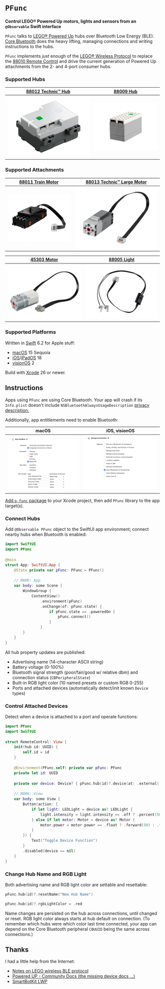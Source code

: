 # `PFunc`

__Control LEGO® Powered Up motors, lights and sensors from an `@Observable` Swift interface__

`PFunc` talks to [LEGO® Powered Up](https://www.lego.com/themes/powered-up) hubs over Bluetooth Low Energy (BLE). [Core Bluetooth](https://developer.apple.com/documentation/corebluetooth) does the heavy lifting, managing connections and writing instructions to the hubs.

`PFunc` implements _just_ enough of the [LEGO® Wireless Protocol](https://lego.github.io/lego-ble-wireless-protocol-docs) to replace the [88010 Remote Control](https://www.lego.com/product/remote-control-88010) and drive the current generation of Powered Up  attachments from the 2- and 4-port consumer hubs.

### Supported Hubs

| [88012&nbsp;Technic™&nbsp;Hub](https://www.lego.com/product/technic-hub-88012) | [88009&nbsp;Hub](https://www.lego.com/product/hub-88009) |
| --- | --- |
| ![](docs/technic-hub-88012.png) | ![](docs/hub-88009.png) |

### Supported Attachments

| [88011&nbsp;Train&nbsp;Motor](https://www.lego.com/product/train-motor-88011) | [88013&nbsp;Technic™&nbsp;Large&nbsp;Motor](https://www.lego.com/product/technic-large-motor-88013) |
| --- | --- |
| ![](docs/train-motor-88011.png) | ![](docs/technic-large-motor-88013.png) |

| [45303&nbsp;Motor](https://www.lego.com/product/simple-medium-linear-motor-45303) | [88005&nbsp;Light](https://www.lego.com/product/light-88005) |
| --- | --- |
| ![](docs/simple-medium-linear-motor-45303.png) | ![](docs/light-88005.png) |

### Supported Platforms

Written in [Swift](https://developer.apple.com/documentation/swift) 6.2 for Apple stuff:

* [macOS](https://developer.apple.com/macos) 15 Sequoia
* [iOS](https://developer.apple.com/ios)/[iPadOS](https://developer.apple.com/ipad) 18
* [visionOS](https://developer.apple.com/visionos) 2

Build with [Xcode](https://developer.apple.com/xcode) 26 or newer.

## Instructions

Apps using `PFunc` are using Core Bluetooth. Your app will crash if its `Info.plist` doesn't include `NSBluetoothAlwaysUsageDescription` [privacy description.](https://developer.apple.com/documentation/uikit/protecting_the_user_s_privacy/requesting_access_to_protected_resources)

Additionally, app entitlements need to enable Bluetooth:

| macOS | iOS, visionOS |
| --- | --- |
| ![](docs/entitlements-app-sandbox.png) | ![](docs/entitlements-background-modes.png) |

[Add `p-func` package](https://developer.apple.com/documentation/xcode/adding-package-dependencies-to-your-app) to your Xcode project, then add `PFunc` library to the app target(s).

### Connect Hubs

Add `@Observable PFunc` object to the SwiftUI app environment; connect nearby hubs when Bluetooth is enabled:

```swift
import SwiftUI
import PFunc

@main
struct App: SwiftUI.App {
    @State private var pFunc: PFunc = PFunc()
    
    // MARK: App
    var body: some Scene {
        WindowGroup {
            ContentView()
                .environment(pFunc)
                .onChange(of: pFunc.state) {
                    if pFunc.state == .poweredOn {
                        pFunc.connect()
                    }
                }
        }
    }
}
```

All hub property updates are published:

* Advertising name (14-character ASCII string)
* Battery voltage (0-100%)
* Bluetooth signal strength (poor/fair/good w/ relative dbm) and connection status (`CBPeripheralState`)
* Built-in RGB light color (10 named presets or custom RGB 0-255)
* Ports and attached devices (automatically detect/init known `Device` types)

### Control Attached Devices

Detect when a device is attached to a port and operate functions:

```swift
import PFunc
import SwiftUI

struct RemoteControl: View {
    init(hub id: UUID) {
        self.id = id
    }
    
    @Environment(PFunc.self) private var pFunc: PFunc
    private let id: UUID
    
    private var device: Device? { pFunc.hub(id)?.device(at: .external(.a)) }
    
    // MARK: View
    var body: some View {
        Button(action: {
            if let light: LEDLight = device as? LEDLight {
                light.intensity = light.intensity == .off ? .percent(50) : .off
            } else if let motor: Motor = device as? Motor {
                motor.power = motor.power == .float ? .forward(50) : .float)
            }
        }) {
            Text("Toggle Device Function")
        }
        .disabled(device == nil)
    }
}
```

### Change Hub Name and RGB Light

Both advertising name and RGB light color are settable and resettable:

```swift
pFunc.hub(id)?.resetName("New Hub Name")
```

```swift
pFunc.hub(id)?.rgbLightColor = .red
```

Name changes are persisted on the hub across connections, until changed or reset. RGB light color always starts at hub default on connection. (To remember which hubs were which color last time connected, your app can depend on the Core Bluetooth peripheral `CBUUID` being the same across connections.)

## Thanks

I had a little help from the Internet:

* [Notes on LEGO wireless BLE protocol](https://virantha.github.io/bricknil/lego_api/lego.html)
* [Powered UP - Community Docs (the missing device docs ...)](https://github.com/sharpbrick/docs)
* [SmartBotKit LWP](https://github.com/smartbotkit/lwp)
